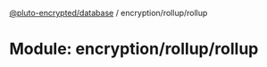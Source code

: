 [@pluto-encrypted/database](../README.md) / encryption/rollup/rollup

# Module: encryption/rollup/rollup
